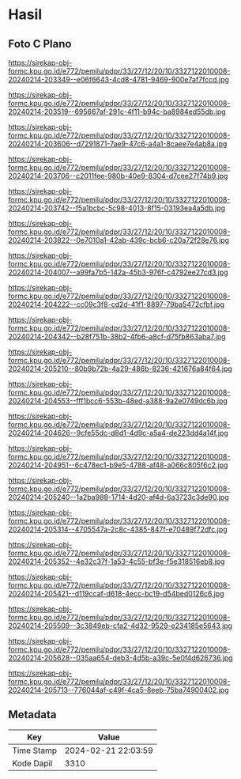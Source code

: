 # Hasil

## Foto C Plano

https://sirekap-obj-formc.kpu.go.id/e772/pemilu/pdpr/33/27/12/20/10/3327122010008-20240214-203349--e06f6643-4cd8-4781-9469-900e7af7fccd.jpg

https://sirekap-obj-formc.kpu.go.id/e772/pemilu/pdpr/33/27/12/20/10/3327122010008-20240214-203519--695667af-291c-4f11-b94c-ba8984ed55db.jpg

https://sirekap-obj-formc.kpu.go.id/e772/pemilu/pdpr/33/27/12/20/10/3327122010008-20240214-203606--d7291871-7ae9-47c6-a4a1-8caee7e4ab8a.jpg

https://sirekap-obj-formc.kpu.go.id/e772/pemilu/pdpr/33/27/12/20/10/3327122010008-20240214-203706--c2011fee-980b-40e9-8304-d7cee27f74b9.jpg

https://sirekap-obj-formc.kpu.go.id/e772/pemilu/pdpr/33/27/12/20/10/3327122010008-20240214-203742--f5a1bcbc-5c98-4013-8f15-03193ea4a5db.jpg

https://sirekap-obj-formc.kpu.go.id/e772/pemilu/pdpr/33/27/12/20/10/3327122010008-20240214-203822--0e7010a1-42ab-439c-bcb6-c20a72f28e76.jpg

https://sirekap-obj-formc.kpu.go.id/e772/pemilu/pdpr/33/27/12/20/10/3327122010008-20240214-204007--a99fa7b5-142a-45b3-976f-c4792ee27cd3.jpg

https://sirekap-obj-formc.kpu.go.id/e772/pemilu/pdpr/33/27/12/20/10/3327122010008-20240214-204222--cc09c3f8-cd2d-41f1-8897-79ba5472cfbf.jpg

https://sirekap-obj-formc.kpu.go.id/e772/pemilu/pdpr/33/27/12/20/10/3327122010008-20240214-204342--b28f751b-38b2-4fb6-a8cf-d75fb863aba7.jpg

https://sirekap-obj-formc.kpu.go.id/e772/pemilu/pdpr/33/27/12/20/10/3327122010008-20240214-205210--80b9b72b-4a29-486b-8236-421676a84f64.jpg

https://sirekap-obj-formc.kpu.go.id/e772/pemilu/pdpr/33/27/12/20/10/3327122010008-20240214-204553--fff1bcc6-553b-48ed-a388-9a2e0749dc6b.jpg

https://sirekap-obj-formc.kpu.go.id/e772/pemilu/pdpr/33/27/12/20/10/3327122010008-20240214-204626--9cfe55dc-d8d1-4d9c-a5a4-de223dd4a14f.jpg

https://sirekap-obj-formc.kpu.go.id/e772/pemilu/pdpr/33/27/12/20/10/3327122010008-20240214-204951--6c478ec1-b9e5-4788-af48-a066c805f6c2.jpg

https://sirekap-obj-formc.kpu.go.id/e772/pemilu/pdpr/33/27/12/20/10/3327122010008-20240214-205240--1a2ba988-1714-4d20-af4d-6a3723c3de90.jpg

https://sirekap-obj-formc.kpu.go.id/e772/pemilu/pdpr/33/27/12/20/10/3327122010008-20240214-205314--4705547a-2c8c-4385-847f-e70489f72dfc.jpg

https://sirekap-obj-formc.kpu.go.id/e772/pemilu/pdpr/33/27/12/20/10/3327122010008-20240214-205352--4e32c37f-1a53-4c55-bf3e-f5e318516eb8.jpg

https://sirekap-obj-formc.kpu.go.id/e772/pemilu/pdpr/33/27/12/20/10/3327122010008-20240214-205421--d119ccaf-d618-4ecc-bc19-d54bed0126c6.jpg

https://sirekap-obj-formc.kpu.go.id/e772/pemilu/pdpr/33/27/12/20/10/3327122010008-20240214-205509--3c3849eb-cfa2-4d32-9529-e234185e5643.jpg

https://sirekap-obj-formc.kpu.go.id/e772/pemilu/pdpr/33/27/12/20/10/3327122010008-20240214-205628--035aa654-deb3-4d5b-a39c-5e0f4d626736.jpg

https://sirekap-obj-formc.kpu.go.id/e772/pemilu/pdpr/33/27/12/20/10/3327122010008-20240214-205713--776044af-c49f-4ca5-8eeb-75ba74900402.jpg


## Metadata

| Key        | Value               |
| ---------- | ------------------- |
| Time Stamp | 2024-02-21 22:03:59 |
| Kode Dapil | 3310                |



